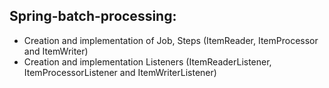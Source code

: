 ## Spring-batch-processing:

- Creation and implementation of Job, Steps (ItemReader, ItemProcessor and ItemWriter)
- Creation and implementation Listeners (ItemReaderListener, ItemProcessorListener and ItemWriterListener)